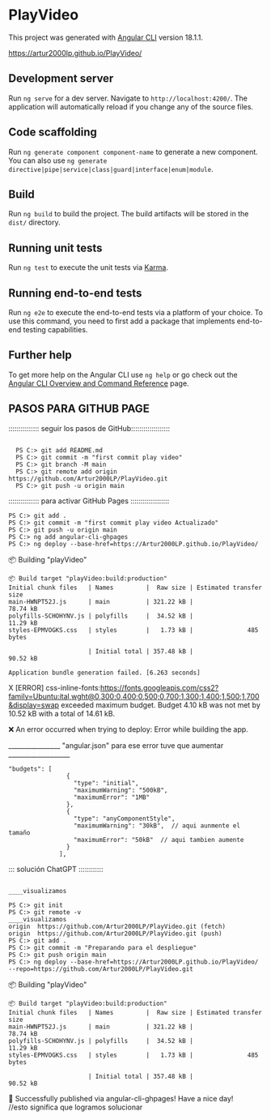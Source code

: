 # PlayVideo

This project was generated with [Angular CLI](https://github.com/angular/angular-cli) version 18.1.1.

 https://artur2000lp.github.io/PlayVideo/

## Development server

Run `ng serve` for a dev server. Navigate to `http://localhost:4200/`. The application will automatically reload if you change any of the source files.

## Code scaffolding

Run `ng generate component component-name` to generate a new component. You can also use `ng generate directive|pipe|service|class|guard|interface|enum|module`.

## Build

Run `ng build` to build the project. The build artifacts will be stored in the `dist/` directory.

## Running unit tests

Run `ng test` to execute the unit tests via [Karma](https://karma-runner.github.io).

## Running end-to-end tests

Run `ng e2e` to execute the end-to-end tests via a platform of your choice. To use this command, you need to first add a package that implements end-to-end testing capabilities.

## Further help

To get more help on the Angular CLI use `ng help` or go check out the [Angular CLI Overview and Command Reference](https://angular.dev/tools/cli) page.
## PASOS PARA GITHUB PAGE

::::::::::::::: seguir los pasos de GitHub:::::::::::::::::::
```code

  PS C:> git add README.md
  PS C:> git commit -m "first commit play video"
  PS C:> git branch -M main
  PS C:> git remote add origin https://github.com/Artur2000LP/PlayVideo.git
  PS C:> git push -u origin main
```
::::::::::::::: para activar GitHub Pages :::::::::::::::::::
``` code
PS C:> git add .
PS C:> git commit -m "first commit play video Actualizado"
PS C:> git push -u origin main   
PS C:> ng add angular-cli-ghpages
PS C:> ng deploy --base-href=https://Artur2000LP.github.io/PlayVideo/
```

📦 Building "playVideo"
```code
📦 Build target "playVideo:build:production"
Initial chunk files   | Names         |  Raw size | Estimated transfer size
main-HWNPT52J.js      | main          | 321.22 kB |                78.74 kB
polyfills-SCHOHYNV.js | polyfills     |  34.52 kB |                11.29 kB
styles-EPMVOGKS.css   | styles        |   1.73 kB |               485 bytes

                      | Initial total | 357.48 kB |                90.52 kB

Application bundle generation failed. [6.263 seconds]
```
X [ERROR] css-inline-fonts:https://fonts.googleapis.com/css2?family=Ubuntu:ital,wght@0,300;0,400;0,500;0,700;1,300;1,400;1,500;1,700&display=swap exceeded maximum budget. Budget 4.10 kB was not met by 10.52 kB with a total of 14.61 kB.

❌ An error occurred when trying to deploy:
Error while building the app.


________________ "angular.json"   para ese error tuve que aumentar ___________________
```code
"budgets": [
                {
                  "type": "initial",
                  "maximumWarning": "500kB",
                  "maximumError": "1MB"
                },
                {
                  "type": "anyComponentStyle",
                  "maximumWarning": "30kB",  // aqui aunmente el tamaño
                  "maximumError": "50kB"  // aqui tambien aumente 
                }
              ],
```

:::  solución ChatGPT ::::::::::::
```code

____visualizamos 

PS C:> git init
PS C:> git remote -v 
____visualizamos 
origin  https://github.com/Artur2000LP/PlayVideo.git (fetch)
origin  https://github.com/Artur2000LP/PlayVideo.git (push)
PS C:> git add .
PS C:> git commit -m "Preparando para el despliegue"
PS C:> git push origin main
PS C:> ng deploy --base-href=https://Artur2000LP.github.io/PlayVideo/ --repo=https://github.com/Artur2000LP/PlayVideo.git
```
📦 Building "playVideo"
```code
📦 Build target "playVideo:build:production"
Initial chunk files   | Names         |  Raw size | Estimated transfer size
main-HWNPT52J.js      | main          | 321.22 kB |                78.74 kB
polyfills-SCHOHYNV.js | polyfills     |  34.52 kB |                11.29 kB
styles-EPMVOGKS.css   | styles        |   1.73 kB |               485 bytes

                      | Initial total | 357.48 kB |                90.52 kB
```
🌟 Successfully published via angular-cli-ghpages! Have a nice day!  
//esto significa que logramos solucionar 

